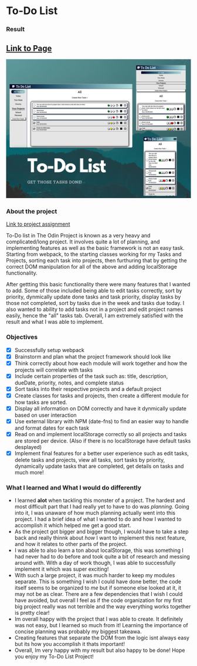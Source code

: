 # To-Do List

### Result

## [**Link to Page**](https://baguirre03.github.io/to-do/)

![Collage preview format](./src//imgs/collage-image.png?raw=true "Preview")

### About the project

[Link to project assignment](https://www.theodinproject.com/lessons/node-path-javascript-todo-list)

To-Do list in The Odin Project is known as a very heavy and complicated/long project. It involves quite a lot of planning, and implementing features as well as the basic framework is not an easy task. Starting from webpack, to the starting classes working for my Tasks and Projects, sorting each task into projects, then furthuring that by getting the correct DOM manipulation for all of the above and adding localStorage functionality.

After gettting this basic functionality there were many features that I wanted to add. Some of those included being able to edit tasks correctly, sort by priority, dynmically update done tasks and task priority, display tasks by those not completed, sort by tasks due in the week and tasks due today. I also wanted to ability to add tasks not in a project and edit project names easily, hence the "all" tasks tab. Overall, I am extremely satisfied with the result and what I was able to implement.

### Objectives

- [x] Successfully setup webpack
- [x] Brainstorm and plan what the project framework should look like
- [x] Think correctly about how each module will work together and how the projects will correlate with tasks
- [x] Include certain properties of the task such as: title, description, dueDate, priority, notes, and complete status
- [x] Sort tasks into their respective projects and a default project
- [x] Create classes for tasks and projects, then create a different module for how tasks are sorted.
- [x] Display all information on DOM correctly and have it dynmically update based on user interaction
- [x] Use external library with NPM (date-fns) to find an easier way to handle and format dates for each task
- [x] Read on and implement localStorage correctly so all projects and tasks are stored per device. (Also if there is no localStorage have default tasks desplayed)
- [x] Implement final features for a better user experience such as edit tasks, delete tasks and projects, view all tasks, sort tasks by priority, dynamically update tasks that are completed, get details on tasks and much more!

### What I learned and What I would do differently

- I learned **alot** when tackling this monster of a project. The hardest and most difficult part that I had really yet to have to do was _planning_. Going into it, I was unaware of how much planning actually went into this project. I had a brief idea of what I wanted to do and how I wanted to accomplish it which helped me get a good start.
- As the project got bigger and bigger though, I would have to take a step back and really thinnk about _how_ I want to implement this next feature, and how it relates to other parts of the project.
- I was able to also learn a ton about localStorage, this was something I had never had to do before and took quite a bit of research and messing around with. With a day of work though, I was able to successfully implement it which was super exciting!
- With such a large project, it was much harder to keep my modules separate. This is something I wish I could have done better, the code itself seems to be organized to _me_ but if someone else looked at it, it may not be as clear. There are a few dependencies that I wish I could have avoided, but overall I feel as if the code organization for my first big project really was not terrible and the way everything works together is pretty clear!
- Im overall happy with the project that I was able to create. It definitely was not easy, but I learned so much from it! Learning the importance of concise planning was probably my biggest takeawa.
- Creating features that separate the DOM from the logic isnt always easy but its how you accomplish it thats important!
- Overall, Im very happy with my result but also happy to be done! Hope you enjoy my To-Do List Project!

